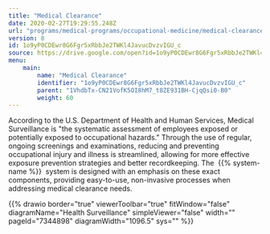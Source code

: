 ```yaml
---
title: "Medical Clearance"
date: 2020-02-27T19:29:55.248Z
url: "programs/medical-programs/occupational-medicine/medical-clearance.html"
version: 8
id: 1o9yP0CDEwr8G6Fgr5xRbbJe2TWKl4JavucDvzvIGU_c
source: https://drive.google.com/open?id=1o9yP0CDEwr8G6Fgr5xRbbJe2TWKl4JavucDvzvIGU_c
menu:
    main:
        name: "Medical Clearance"
        identifier: "1o9yP0CDEwr8G6Fgr5xRbbJe2TWKl4JavucDvzvIGU_c"
        parent: "1VhdbTx-CN21VofK5OI8hM7_t8ZE931BH-CjqQsi0-B0"
        weight: 60
---
```









According to the U.S. Department of Health and Human Services, Medical Surveillance is "the systematic assessment of employees exposed or potentially exposed to occupational hazards." Through the use of regular, ongoing screenings and examinations, reducing and preventing occupational injury and illness is streamlined, allowing for more effective exposure prevention strategies and better recordkeeping. The  {{% system-name %}}  system is designed with an emphasis on these exact components, providing easy-to-use, non-invasive processes when addressing medical clearance needs.







{{% drawio border="true" viewerToolbar="true" fitWindow="false" diagramName="Health Surveillance" simpleViewer="false" width="" pageId="7344898" diagramWidth="1096.5" sys="" %}}

